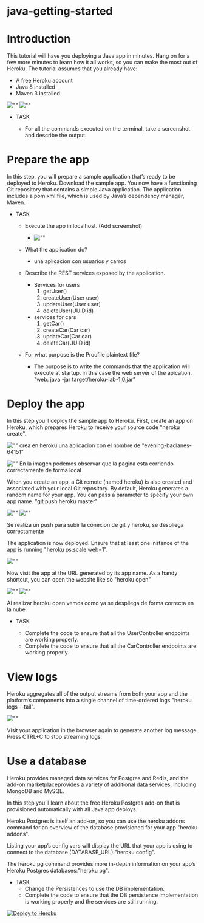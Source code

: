 # java-getting-started

# Introduction
This tutorial will have you deploying a Java app in minutes. Hang on for a few more minutes to learn how it all works, so you can make the most out of Heroku. The tutorial assumes that you already have:
- A free Heroku account
- Java 8 installed
- Maven 3 installed

![""](img/javaVersion.png)
![""](img/mvnVersion.png)


- TASK

	- For all the commands executed on the terminal, take a screenshot and describe the output.

# Prepare the app
In this step, you will prepare a sample application that’s ready to be deployed to Heroku. Download the sample app. You now have a functioning Git repository that contains a simple Java application. The application includes a pom.xml file, which is used by Java’s dependency manager, Maven.

- TASK

	- Execute the app in localhost. (Add screenshot)
		- ![""](img/1.1herokuLocalStart.png)

	- What the application do?
		-  una aplicacion con usuarios y carros

	- Describe the REST services exposed by the application.
		- Services for users
			1. getUser()
			2. createUser(User user)
			3. updateUser(User user)
			4. deleteUser(UUID id)
		- services for cars
			1. getCar()
			2. createCar(Car car)
			3. updateCar(Car car)
			4. deleteCar(UUID id)

	- For what purpose is the Procfile plaintext file?
		- The purpose is to write the commands that the application will execute at startup. in this case the web server of the apication. "web: java -jar target/heroku-lab-1.0.jar"

# Deploy the app
In this step you’ll deploy the sample app to Heroku. First, create an app on Heroku, which prepares Heroku to receive your source code "heroku create".

![""](img/1herokuCreate.png)
crea en heroku una aplicacion con el nombre de "evening-badlanes-64151"

![""](img/1.1herokuLocalStart.png)
En la imagen podemos observar que la pagina esta corriendo correctamente de forma local

When you create an app, a Git remote (named heroku) is also created and associated with your local Git repository. By default, Heroku generates a random name for your app. You can pass a parameter to specify your own app name. "git push heroku master"

![""](img/2pushHerokuMaster.png)
![""](img/3pushHerokuMaster.png)

Se realiza un push para subir la conexion de git y heroku, se despliega correctamente

The application is now deployed. Ensure that at least one instance of the app is running "heroku ps:scale web=1".

![""](img/4herokuScale.png)

Now visit the app at the URL generated by its app name. As a handy shortcut, you can open the website like so "heroku open"

![""](img/5herokuOpen.png)
![""](img/5.1herokuOpen.png)

Al realizar heroku open vemos como ya se despliega de forma correcta en la nube

- TASK

	- Complete the code to ensure that all the UserController endpoints are working properly.
	- Complete the code to ensure that all the CarController endpoints are working properly.

# View logs
Heroku aggregates all of the output streams from both your app and the platform’s components into a single channel of time-ordered logs "heroku logs --tail".

![""](img/6herokuLogs.png)

Visit your application in the browser again to generate another log message.
Press CTRL+C to stop streaming logs.

# Use a database

Heroku provides managed data services for Postgres and Redis, and the add-on marketplaceprovides a variety of additional data services, including MongoDB and MySQL.

In this step you’ll learn about the free Heroku Postgres add-on that is provisioned automatically with all Java app deploys.

Heroku Postgres is itself an add-on, so you can use the heroku addons command for an overview of the database provisioned for your app "heroku addons".

Listing your app’s config vars will display the URL that your app is using to connect to the database (DATABASE_URL):"heroku config".

The heroku pg command provides more in-depth information on your app’s Heroku Postgres databases:"heroku pg".

- TASK
	- Change the Persistences to use the DB implementation.
	- Complete the code to ensure that the DB persistence implementation is working properly and the services are still running.





[![Deploy to Heroku](https://www.herokucdn.com/deploy/button.png)](https://heroku.com/deploy)

